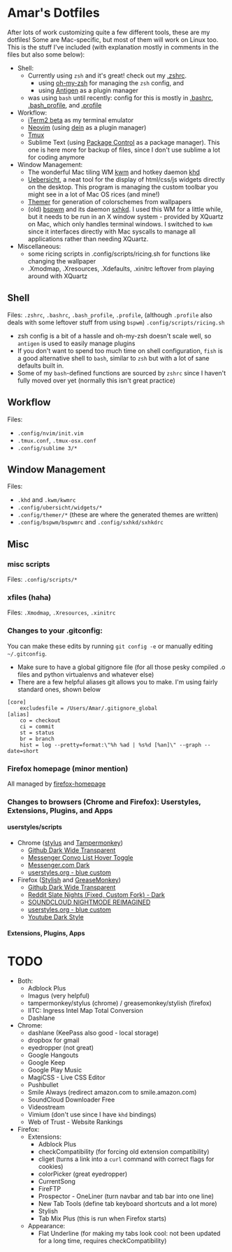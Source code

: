# Amar's Dotfiles
After lots of work customizing quite a few different tools, these are my dotfiles! Some are Mac-specific, but most of them will work on Linux too. This is the stuff I've included (with explanation mostly in comments in the files but also some below):  
* Shell:
  * Currently using `zsh` and it's great! check out my [.zshrc](.zshrc).
	* using [oh-my-zsh](https://github.com/robbyrussell/oh-my-zsh/) for managing the `zsh` config, and
    * using [Antigen](https://github.com/zsh-users/antigen) as a plugin manager
  * was using `bash` until recently: config for this is mostly in [.bashrc](.bashrc), [.bash_profile](.bash_profile), and [.profile](.profile)
* Workflow:
  * [iTerm2 beta](https://www.iterm2.com/downloads.html) as my terminal emulator
  * [Neovim](https://github.com/neovim/neovim) (using [dein](https://github.com/Shougo/dein.vim) as a plugin manager)
  * [Tmux](https://github.com/tmux/tmux)
  * Sublime Text (using [Package Control](https://packagecontrol.io/) as a package manager). This one is here more for backup of files, since I don't use sublime a lot for coding anymore
* Window Management:
  * The wonderful Mac tiling WM [kwm](https://github.com/koekeishiya/kwm) and hotkey daemon [khd](https://github.com/koekeishiya/khd)
  * [Uebersicht](http://tracesof.net/uebersicht/), a neat tool for the display of html/css/js widgets directly on the desktop. This program is managing the custom toolbar you might see in a lot of Mac OS rices (and mine!)
  * [Themer](https://github.com/s-ol/themer) for generation of colorschemes from wallpapers
  * (old) [bspwm](https://github.com/baskerville/bspwm) and its daemon [sxhkd](https://github.com/baskerville/sxhkd). I used this WM for a little while, but it needs to be run in an X window system - provided by XQuartz on Mac, which only handles terminal windows. I switched to `kwm` since it interfaces directly with Mac syscalls to manage all applications rather than needing XQuartz.
* Miscellaneous:
  * some ricing scripts in .config/scripts/ricing.sh for functions like changing the wallpaper
  * .Xmodmap, .Xresources, .Xdefaults, .xinitrc leftover from playing around with XQuartz

## Shell
Files: `.zshrc`, `.bashrc`, `.bash_profile`, `.profile`, (although `.profile` also deals with some leftover stuff from using `bspwm`) `.config/scripts/ricing.sh`
* zsh config is a bit of a hassle and oh-my-zsh doesn't scale well, so `antigen` is used to easily manage plugins
* If you don't want to spend too much time on shell configuration, `fish` is a good alternative shell to `bash`, similar to `zsh` but with a lot of sane defaults built in.
* Some of my `bash`-defined functions are sourced by `zshrc` since I haven't fully moved over yet (normally this isn't great practice)

## Workflow
Files:
* `.config/nvim/init.vim`
* `.tmux.conf`, `.tmux-osx.conf`
* `.config/sublime 3/*`

## Window Management
Files:
* `.khd` and `.kwm/kwmrc`
* `.config/ubersicht/widgets/*`
* `.config/themer/*` (these are where the generated themes are written)
* `.config/bspwm/bspwmrc` and `.config/sxhkd/sxhkdrc`

## Misc
### misc scripts
Files: `.config/scripts/*`

### xfiles (haha)
Files: `.Xmodmap`, `.Xresources`, `.xinitrc`

### Changes to your .gitconfig:
You can make these edits by running `git config -e` or manually editing `~/.gitconfig`.  
* Make sure to have a global gitignore file (for all those pesky compiled .o files and python virtualenvs and whatever else)
* There are a few helpful aliases git allows you to make. I'm using fairly standard ones, shown below
```
[core]
	excludesfile = /Users/Amar/.gitignore_global
[alias]
	co = checkout
	ci = commit
	st = status
	br = branch
	hist = log --pretty=format:\"%h %ad | %s%d [%an]\" --graph --date=short
```

### Firefox homepage (minor mention)
All managed by [firefox-homepage](.config/firefox-homepage)

### Changes to browsers (Chrome and Firefox): Userstyles, Extensions, Plugins, and Apps
#### userstyles/scripts
* Chrome ([stylus](https://chrome.google.com/webstore/detail/stylus/clngdbkpkpeebahjckkjfobafhncgmne) and [Tampermonkey](https://chrome.google.com/webstore/detail/tampermonkey/dhdgffkkebhmkfjojejmpbldmpobfkfo?hl=en))
  * [Github Dark Wide Transparent](https://userstyles.org/styles/126131/github-dark-wide-transparent)
  * [Messenger Convo List Hover Toggle](http://userstyles.org/styles/120562)
  * [Messenger.com Dark](http://userstyles.org/styles/112722)
  * [userstyles.org - blue custom](https://userstyles.org/styles/118410/userstyles-org-blue-custom)
* Firefox ([Stylish](https://addons.mozilla.org/en-US/firefox/addon/stylish/) and [GreaseMonkey](https://addons.mozilla.org/en-US/firefox/addon/greasemonkey/))
  * [Github Dark Wide Transparent](https://userstyles.org/styles/126131/github-dark-wide-transparent)
  * [Reddit Slate Nights (Fixed, Custom Fork) - Dark](https://userstyles.org/styles/123908/reddit-slate-nights-fixed-custom-fork-dark)
  * [SOUNDCLOUD NIGHTMODE REIMAGINED](https://userstyles.org/styles/136523/soundcloud-nightmode-reimagined)
  * [userstyles.org - blue custom](https://userstyles.org/styles/118410/userstyles-org-blue-custom)
  * [Youtube Dark Style](https://userstyles.org/styles/116675/youtube-dark-style)

#### Extensions, Plugins, Apps
# TODO
* Both:
  * Adblock Plus
  * Imagus (very helpful)
  * tampermonkey/stylus (chrome) / greasemonkey/stylish (firefox)
  * IITC: Ingress Intel Map Total Conversion
  * Dashlane
* Chrome:
	* dashlane (KeePass also good - local storage)
	* dropbox for gmail
	* eyedropper (not great)
	* Google Hangouts
	* Google Keep
	* Google Play Music
	* MagiCSS - Live CSS Editor
	* Pushbullet
	* Smile Always (redirect amazon.com to smile.amazon.com)
	* SoundCloud Downloader Free
	* Videostream
	* Vimium (don't use since I have `khd` bindings)
	* Web of Trust - Website Rankings
* Firefox:
  * Extensions:
	* Adblock Plus
	* checkCompatibility (for forcing old extension compatibility)
	* cliget (turns a link into a `curl` command with correct flags for cookies)
	* colorPicker (great eyedropper)
	* CurrentSong
	* FireFTP
	* Prospector - OneLiner (turn navbar and tab bar into one line)
	* New Tab Tools (define tab keyboard shortcuts and a lot more)
	* Stylish
	* Tab Mix Plus (this is run when Firefox starts)
  * Appearance:
    * Flat Underline (for making my tabs look cool: not been updated for a long time, requires checkCompatibility)


